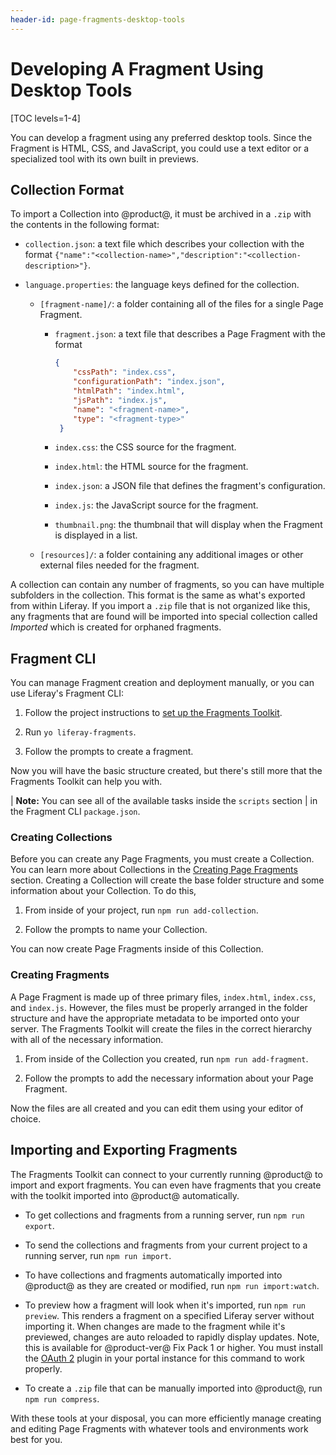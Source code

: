```yaml
---
header-id: page-fragments-desktop-tools
---
```


# Developing A Fragment Using Desktop Tools

[TOC levels=1-4]

You can develop a fragment using any preferred desktop tools. Since the Fragment
is HTML, CSS, and JavaScript, you could use a text editor or a specialized tool
with its own built in previews. 

## Collection Format

To import a Collection into @product@, it must be archived in a `.zip` with the
contents in the following format:

- `collection.json`: a text file which describes your collection with the 
     format `{"name":"<collection-name>","description":"<collection-description>"}`.

- `language.properties`: the language keys defined for the collection.

    - `[fragment-name]/`: a folder containing all of the files for a single 
     Page Fragment.

        - `fragment.json`: a text file that describes a Page Fragment with the 
          format

          ```json
          {
              "cssPath": "index.css",
              "configurationPath": "index.json",
              "htmlPath": "index.html",
              "jsPath": "index.js",
              "name": "<fragment-name>",
              "type": "<fragment-type>"
           }
           ```

        - `index.css`: the CSS source for the fragment.

        - `index.html`: the HTML source for the fragment.

        - `index.json`: a JSON file that defines the fragment's configuration.

        - `index.js`: the JavaScript source for the fragment.

        - `thumbnail.png`: the thumbnail that will display when the Fragment is
          displayed in a list.

    - `[resources]/`: a folder containing any additional images or other
      external files needed for the fragment.

A collection can contain any number of fragments, so you can have multiple
subfolders in the collection. This format is the same as what's exported from
within Liferay. If you import a `.zip` file that is not organized like this, 
any fragments that are found will be imported into special collection called 
*Imported* which is created for orphaned fragments.

## Fragment CLI

You can manage Fragment creation and deployment manually, or you can use 
Liferay's Fragment CLI:

1.  Follow the project instructions to
    [set up the Fragments Toolkit](https://github.com/liferay/generator-liferay-fragments/blob/master/README.md).

2.  Run `yo liferay-fragments`.

3.  Follow the prompts to create a fragment.

Now you will have the basic structure created, but there's still more that the 
Fragments Toolkit can help you with.

| **Note:** You can see all of the available tasks inside the `scripts` section
| in the Fragment CLI `package.json`.

### Creating Collections

Before you can create any Page Fragments, you must create a Collection. You can
learn more about Collections in the
[Creating Page Fragments](/docs/7-2/user/-/knowledge_base/u/creating-content-pages#creating-page-fragments)
section. Creating a Collection will create the base folder structure and some
information about your Collection. To do this,

1.  From inside of your project, run `npm run add-collection`.

2.  Follow the prompts to name your Collection.

You can now create Page Fragments inside of this Collection.

### Creating Fragments

A Page Fragment is made up of three primary files, `index.html`, `index.css`, 
and `index.js`. However, the files must be properly arranged in the folder 
structure and have the appropriate metadata to be imported onto your server. 
The Fragments Toolkit will create the files in the correct hierarchy with all 
of the necessary information.

1.  From inside of the Collection you created, run `npm run add-fragment`.

2.  Follow the prompts to add the necessary information about your Page 
    Fragment.
    
Now the files are all created and you can edit them using your editor of 
choice.

## Importing and Exporting Fragments

The Fragments Toolkit can connect to your currently running @product@ to import
and export fragments. You can even have fragments that you create with the 
toolkit imported into @product@ automatically.

- To get collections and fragments from a running server, run `npm run export`.

- To send the collections and fragments from your current project to a running
  server, run `npm run import`.

- To have collections and fragments automatically imported into @product@ as
  they are created or modified, run `npm run import:watch`.

- To preview how a fragment will look when it's imported, run `npm run preview`.
  This renders a fragment on a specified Liferay server without importing it.
  When changes are made to the fragment while it's previewed, changes are auto
  reloaded to rapidly display updates. Note, this is available for @product-ver@
  Fix Pack 1 or higher. You must install the
  [OAuth 2](https://web.liferay.com/marketplace/-/mp/application/109571986)
  plugin in your portal instance for this command to work properly.

- To create a `.zip` file that can be manually imported into @product@, run
  `npm run compress`.

With these tools at your disposal, you can more efficiently manage creating 
and editing Page Fragments with whatever tools and environments work best for 
you. 
